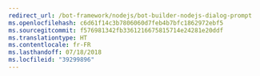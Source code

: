 ```yaml
---
redirect_url: /bot-framework/nodejs/bot-builder-nodejs-dialog-prompt
ms.openlocfilehash: c6d61f14c3b7806060d7feb4b7bfc1862972ebf5
ms.sourcegitcommit: f576981342fb3361216675815714e24281e20ddf
ms.translationtype: HT
ms.contentlocale: fr-FR
ms.lasthandoff: 07/18/2018
ms.locfileid: "39299896"
---
```


